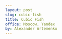 ```yaml
---
layout: post
slug: cubic-fish
title: Cubic Fish
office: Moscow, Yandex
by: Alexander Artemenko
---
```

